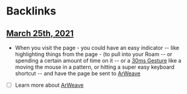 
# Backlinks
## [March 25th, 2021](<March 25th, 2021.md>)
- When you visit the page - you could have an easy indicator -- like highlighting things from the page - (to pull into your Roam -- or spending a certain amount of time on it -- or a [30ms Gesture](<30ms Gesture.md>) like a moving the mouse in a pattern, or hitting a super easy keyboard shortcut -- and have the page be sent to [ArWeave](<ArWeave.md>)

- [ ] Learn more about [ArWeave](<ArWeave.md>)

